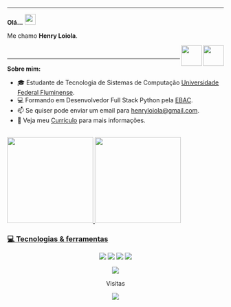 <hr />
<p align="left" > 
  <b> Olá...</b>
  <img src="https://media.giphy.com/media/hvRJCLFzcasrR4ia7z/giphy.gif" width="25px">
</p>

<p align="left" >
Me chamo <b> Henry Loiola</b>.
</p>

<a href="https://api.whatsapp.com/send?phone=5521998006084" target="_blank">
  <img align="right" src="https://e7.pngegg.com/pngimages/874/257/png-clipart-whatsapp-computer-icons-computer-software-whatsapp-text-logo-thumbnail.png" width="48px"      height="48px">
</a>
<a href="https://www.linkedin.com/in/henry-loiola-89b049269/?original_referer=https%3A%2F%2Fwww%2Egoogle%2Ecom%2F&originalSubdomain=br" target="_blank">
  <img align="right" src="https://i.ibb.co/Kx2GSrT/linkedin.png" width="48px" height="48px">
</a>

<p align="left" >

<br/>
<hr />

**Sobre mim:**

- :mortar_board: Estudante de Tecnologia de Sistemas de Computação <a href = "https://pt.wikipedia.org/wiki/Universidade_Federal_Fluminense">Universidade Federal Fluminense</a>.
- :computer: Formando em Desenvolvedor Full Stack Python pela  <a href="https://ebaconline.com.br/"> EBAC</a>.    
- 📫 Se quiser pode enviar um email para henryloiola@gmail.com.
- 📝 Veja meu <a href="https://docs.google.com/document/d/1eBUBK8texE6A1O8989IKKLaHBYdj7f4jIXVzZMZrSpc/edit?usp=drive_link" target="_blank">Currículo</a> para mais informações.
<br/>
<div>
  <a href="https://github.com/maxwelllbarboza">
  <img height="200em" src="https://github-readme-stats.vercel.app/api?username=Henry-Loiola&show_icons=true&theme=dark&include_all_commits=true&count_private=true"/>
  <img height="200em" src="https://github-readme-stats.vercel.app/api/top-langs/?username=Henry-Loiola&layout=compact&langs_count=16&theme=dark"/>
</div>


### 💻  Tecnologias & ferramentas
<p align="center">

  <a>
    <img src="https://img.shields.io/badge/Python-FFD43B?style=for-the-badge&logo=python&logoColor=darkgreen" />
  </a>
  <a>
    <img src="https://img.shields.io/badge/JavaScript-F7DF1E?style=for-the-badge&logo=javascript&logoColor=black" />
  </a>
  <a>
    <img src="https://img.shields.io/badge/HTML5-E34F26?style=for-the-badge&logo=html5&logoColor=white" />
  </a>
  <a>
    <img src="https://img.shields.io/badge/CSS3-1572B6?style=for-the-badge&logo=css3&logoColor=white" />
  </a>
  <p align="center">
  <a>
    <img src="https://img.shields.io/badge/GitHub-100000?style=for-the-badge&logo=github&logoColor=white"/>
  </a>
  

</p>
  
<p align="center">Visitas</p>
<p align="center">   <img alingn="center" src="https://profile-counter.glitch.me/Henry-Loiola/count.svg" /></p>
